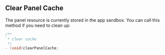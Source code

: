 ## Clear Panel Cache

The panel resource is currently stored in the app sandbox. You can call this method if you need to clean up:

```objective-c
/**
 * clear cache
 */
- (void)clearPanelCache;
```

